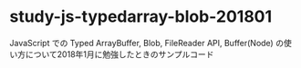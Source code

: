 # study-js-typedarray-blob-201801
JavaScript での Typed ArrayBuffer, Blob, FileReader API, Buffer(Node) の使い方について2018年1月に勉強したときのサンプルコード
